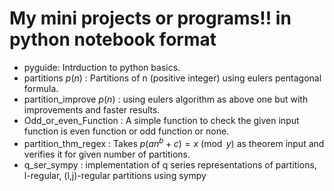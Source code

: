 # My mini projects or programs!! in python notebook format
+ pyguide: Intrduction to python basics.
+ partitions $p(n)$ : Partitions of n (positive integer) using eulers pentagonal formula.
+ partition_improve $p(n)$ : using eulers algorithm as above one but with improvements and faster results.
+ Odd_or_even_Function : A simple function to check the given input function is even function or odd function or none.
+ partition_thm_regex : Takes $p(an^b+c)  = x \pmod{y}$ as theorem input and verifies it for given number of partitions. 
+ q_ser_sympy : implementation of q series representations of partitions, l-regular, 
                (l,j)-regular partitions using sympy  
